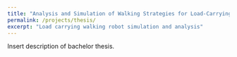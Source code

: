```yaml
---
title: "Analysis and Simulation of Walking Strategies for Load-Carrying Walking Robots"
permalink: /projects/thesis/
excerpt: "Load carrying walking robot simulation and analysis"
---
```


Insert description of bachelor thesis.
